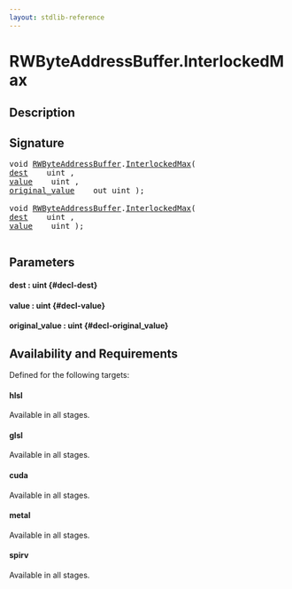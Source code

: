 ```yaml
---
layout: stdlib-reference
---
```


# RWByteAddressBuffer\.InterlockedMax

## Description





## Signature 

<pre>
void <a href="/stdlib-reference/types/RWByteAddressBuffer/index" class="code_type">RWByteAddressBuffer</a>.<a href="/stdlib-reference/types/RWByteAddressBuffer/InterlockedMax">InterlockedMax</a>(
<a href="/stdlib-reference/types/RWByteAddressBuffer/InterlockedMax#decl-dest" class="code_param">dest</a>    uint ,
<a href="/stdlib-reference/types/RWByteAddressBuffer/InterlockedMax#decl-value" class="code_param">value</a>    uint ,
<a href="/stdlib-reference/types/RWByteAddressBuffer/InterlockedMax#decl-original_value" class="code_param">original_value</a>    out uint );

void <a href="/stdlib-reference/types/RWByteAddressBuffer/index" class="code_type">RWByteAddressBuffer</a>.<a href="/stdlib-reference/types/RWByteAddressBuffer/InterlockedMax">InterlockedMax</a>(
<a href="/stdlib-reference/types/RWByteAddressBuffer/InterlockedMax#decl-dest" class="code_param">dest</a>    uint ,
<a href="/stdlib-reference/types/RWByteAddressBuffer/InterlockedMax#decl-value" class="code_param">value</a>    uint );

</pre>

## Parameters

#### dest  : uint {#decl-dest}
#### value  : uint {#decl-value}
#### original\_value  : uint {#decl-original_value}

## Availability and Requirements

Defined for the following targets:

#### hlsl
Available in all stages.

#### glsl
Available in all stages.

#### cuda
Available in all stages.

#### metal
Available in all stages.

#### spirv
Available in all stages.




